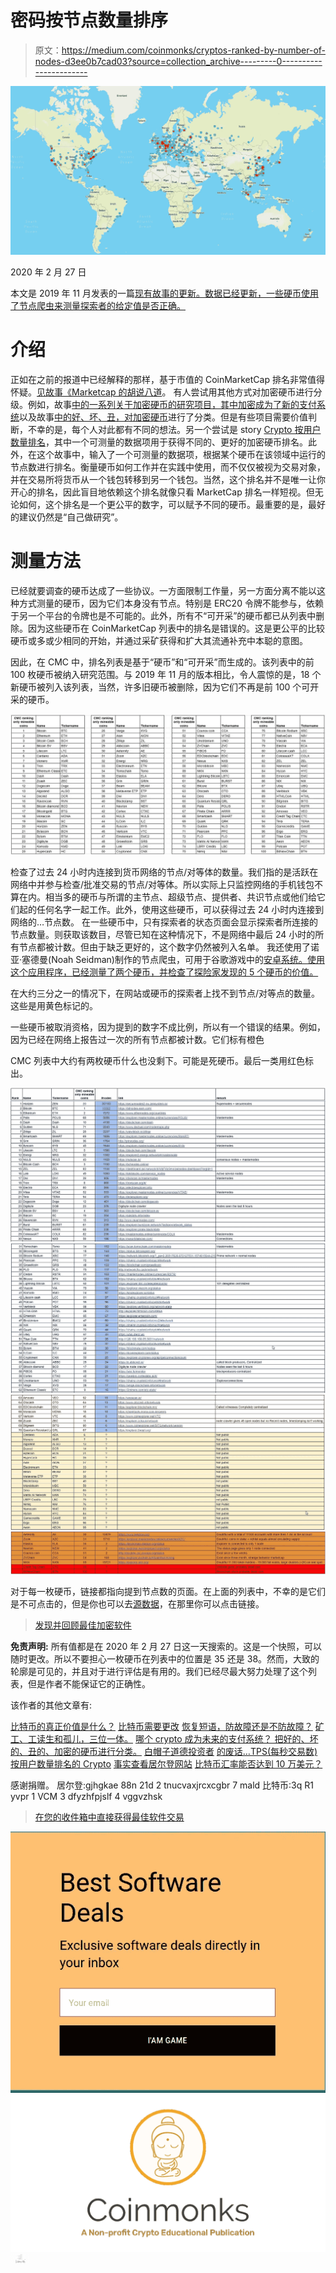 # 密码按节点数量排序

> 原文：<https://medium.com/coinmonks/cryptos-ranked-by-number-of-nodes-d3ee0b7cad03?source=collection_archive---------0----------------------->

![](img/066cd98811ecd60f7b4eb656d3196a05.png)

2020 年 2 月 27 日

本文是 2019 年 11 月发表的一篇[现有故事的更新。数据已经更新，一些硬币使用了节点爬虫来测量探索者的给定值是否正确。](/coinmonks/ranking-cryptos-by-number-of-nodes-57a12e4ae51a)

# 介绍

正如在之前的报道中已经解释的那样，基于市值的 CoinMarketCap 排名非常值得怀疑。[见故事《Marketcap 的胡说八道](/altcoin-magazine/the-nonsense-of-marketcap-8a2bacb70757?source=your_stories_page---------------------------)。
有人尝试用其他方式对加密硬币进行分级。例如，故事[中的一系列关于加密硬币的研究项目，其中加密成为了新的支付系统](/coinmonks/which-crypto-becomes-the-new-payment-system-69f95b2d2ec3?source=your_stories_page---------------------------)以及故事[中的好、坏、丑，对加密硬币](/coinmonks/the-good-the-bad-and-the-ugly-classifying-the-crypto-coins-9d192154579a?source=your_stories_page---------------------------)进行了分类。但是有些项目需要价值判断，不幸的是，每个人对此都有不同的想法。另一个尝试是 story [Crypto 按用户数量排名](/coinmonks/crypto-ranked-by-numbers-of-users-c736d1543d8c?source=your_stories_page---------------------------)，其中一个可测量的数据项用于获得不同的、更好的加密硬币排名。此外，在这个故事中，输入了一个可测量的数据项，根据某个硬币在该领域中运行的节点数进行排名。衡量硬币如何工作并在实践中使用，而不仅仅被视为交易对象，并在交易所将货币从一个钱包转移到另一个钱包。当然，这个排名并不是唯一让你开心的排名，因此盲目地依赖这个排名就像只看 MarketCap 排名一样短视。但无论如何，这个排名是一个更公平的数字，可以赋予不同的硬币。最重要的是，最好的建议仍然是“自己做研究”。

# 测量方法

已经就要调查的硬币达成了一些协议。一方面限制工作量，另一方面分离不能以这种方式测量的硬币，因为它们本身没有节点。特别是 ERC20 令牌不能参与，依赖于另一个平台的令牌也是不可能的。此外，所有不“可开采”的硬币都已从列表中删除。因为这些硬币在 CoinMarketCap 列表中的排名是错误的。这是更公平的比较硬币或多或少相同的开始，并通过采矿获得和扩大其流通补充中本聪的意图。

因此，在 CMC 中，排名列表是基于“硬币”和“可开采”而生成的。该列表中的前 100 枚硬币被纳入研究范围。与 2019 年 11 月的版本相比，令人震惊的是，18 个新硬币被列入该列表，当然，许多旧硬币被删除，因为它们不再是前 100 个可开采的硬币。

![](img/a733ecee555145ce6a820f027f6a5615.png)

检查了过去 24 小时内连接到货币网络的节点/对等体的数量。我们指的是活跃在网络中并参与检查/批准交易的节点/对等体。所以实际上只监控网络的手机钱包不算在内。相当多的硬币与所谓的主节点、超级节点、提供者、共识节点或他们给它们起的任何名字一起工作。此外，使用这些硬币，可以获得过去 24 小时内连接到网络的…节点数。
在一些硬币中，只有探索者的状态页面会显示探索者所连接的节点数量。则获取该数目，尽管已知在这种情况下，不是网络中最后 24 小时的所有节点都被计数。但由于缺乏更好的，这个数字仍然被列入名单。
我还使用了诺亚·塞德曼(Noah Seidman)制作的节点爬虫，可用于谷歌游戏中的[安卓系统。使用这个应用程序，已经测量了两个硬币，并检查了探险家发现的 5 个硬币的价值。](https://play.google.com/store/apps/details?id=com.noahseidman.digibytenodes&hl=en)

在大约三分之一的情况下，在网站或硬币的探索者上找不到节点/对等点的数量。这些是用黄色标记的。

一些硬币被取消资格，因为提到的数字不成比例，所以有一个错误的结果。例如，因为已经在网络上报告过一次的所有节点都被计数。它们标有橙色

CMC 列表中大约有两枚硬币什么也没剩下。可能是死硬币。最后一类用红色标出。

![](img/89460d56c2efc634bcce0465924a3a64.png)![](img/4c4673f412b1d556d51082b0bf7dc457.png)![](img/1e359c31894503663c4886736b489107.png)![](img/0cee087cb37569925cfcee4ba551f676.png)

对于每一枚硬币，链接都指向提到节点数的页面。在上面的列表中，不幸的是它们是不可点击的，但是你也可以去[源数据](https://docs.google.com/spreadsheets/d/1MDyfCL_AcoALv4zFFzrX2AGazQk8xEb1DFx1wSjWBCI/edit?usp=sharing)，在那里你可以点击链接。

> [发现并回顾最佳加密软件](https://coincodecap.com)

**免责声明:** 所有值都是在 2020 年 2 月 27 日这一天搜索的。这是一个快照，可以随时更改。所以不要担心一枚硬币在列表中的位置是 35 还是 38。然而，大致的轮廓是可见的，并且对于进行评估是有用的。我们已经尽最大努力处理了这个列表，但是作者不能保证它的正确性。

该作者的其他文章有:

[比特币的真正价值是什么？](/coinmonks/what-is-the-real-value-of-bitcoin-2c80c621568e?source=your_stories_page---------------------------)
[比特币需要更改](/coinmonks/bitcoin-needs-to-change-96c793d3523b?source=your_stories_page---------------------------)
[恢复短语，防故障还是不防故障？](/altcoin-magazine/the-recovery-phrase-fail-safe-or-not-668146453cba?source=your_stories_page---------------------------)
[矿工、工读生和孤儿，三位一体。](/altcoin-magazine/miners-blocktime-and-orphans-a-trinity-4596de8afd00?source=your_stories_page---------------------------) [哪个 crypto 成为未来的支付系统？
把好的、坏的、丑的、加密的硬币进行分类。](/coinmonks/which-crypto-becomes-the-new-payment-system-69f95b2d2ec3)
[白帽子道德投资者](/coinmonks/the-white-hat-ethical-investor-8a3ba9b3028e)
[的废话…TPS(每秒交易数)](/@aat.de.kwaasteniet/the-nonsense-of-tps-transactions-per-second-2d7156df5e53)
[按用户数量排名的 Crypto](/coinmonks/crypto-ranked-by-numbers-of-users-c736d1543d8c?source=your_stories_page---------------------------) [事实查看居尔登网站](/@aat.de.kwaasteniet/fact-check-gulden-website-ce66a947dcf9?source=your_stories_page---------------------------)
[比特币汇率能否达到 10 万美元？](/altcoin-magazine/can-the-bitcoin-exchange-rate-reach-100-000-b291aed38ae7?source=your_stories_page---------------------------)

感谢捐赠。
居尔登:gjhgkae 88n 21d 2 tnucvaxjrcxcgbr 7 mald
比特币:3q R1 yvpr 1 VCM 3 dfyzhfpjslf 4 vggvzhsk

> [在您的收件箱中直接获得最佳软件交易](https://coincodecap.com/?utm_source=coinmonks)

[![](img/7c0b3dfdcbfea594cc0ae7d4f9bf6fcb.png)](https://coincodecap.com/?utm_source=coinmonks)[![](img/e9dbce386c4f90837b5db529a4c87766.png)](https://coincodecap.com)![](img/3b702bb71853e79e900a93b4714c554e.png)
